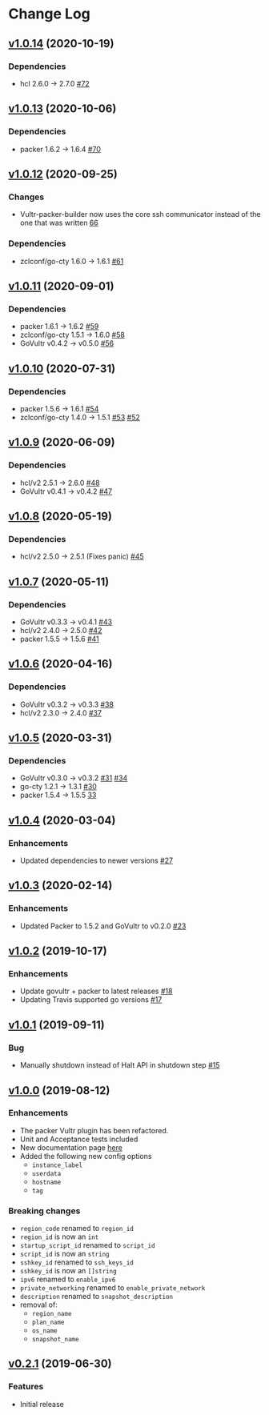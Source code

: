 # Change Log

## [v1.0.14](https://github.com/vultr/packer-builder-vultr/compare/v1.0.13..v1.0.14) (2020-10-19)
### Dependencies
- hcl 2.6.0 -> 2.7.0 [#72](https://github.com/vultr/packer-builder-vultr/pull/72)

## [v1.0.13](https://github.com/vultr/packer-builder-vultr/compare/v1.0.12..v1.0.13) (2020-10-06)
### Dependencies
- packer 1.6.2 -> 1.6.4 [#70](https://github.com/vultr/packer-builder-vultr/pull/70)

## [v1.0.12](https://github.com/vultr/packer-builder-vultr/compare/v1.0.11..v1.0.12) (2020-09-25)
### Changes
- Vultr-packer-builder now uses the core ssh communicator instead of the one that was written [66](https://github.com/vultr/packer-builder-vultr/pull/66)

### Dependencies
- zclconf/go-cty 1.6.0 -> 1.6.1 [#61](https://github.com/vultr/packer-builder-vultr/pull/61)

## [v1.0.11](https://github.com/vultr/packer-builder-vultr/compare/v1.0.10..v1.0.11) (2020-09-01)
### Dependencies
- packer 1.6.1 -> 1.6.2 [#59](https://github.com/vultr/packer-builder-vultr/pull/59)
- zclconf/go-cty 1.5.1 -> 1.6.0 [#58](https://github.com/vultr/packer-builder-vultr/pull/58)
- GoVultr v0.4.2 -> v0.5.0 [#56](https://github.com/vultr/packer-builder-vultr/pull/56)

## [v1.0.10](https://github.com/vultr/packer-builder-vultr/compare/v1.0.9..v1.0.10) (2020-07-31)
### Dependencies 
- packer 1.5.6 -> 1.6.1 [#54](https://github.com/vultr/packer-builder-vultr/pull/54)
- zclconf/go-cty 1.4.0 -> 1.5.1 [#53](https://github.com/vultr/packer-builder-vultr/pull/53) [#52](https://github.com/vultr/packer-builder-vultr/pull/52)


## [v1.0.9](https://github.com/vultr/packer-builder-vultr/compare/v1.0.8..v1.0.9) (2020-06-09)
### Dependencies 
- hcl/v2 2.5.1 -> 2.6.0 [#48](https://github.com/vultr/packer-builder-vultr/pull/48)
- GoVultr v0.4.1 -> v0.4.2 [#47](https://github.com/vultr/packer-builder-vultr/pull/47)

## [v1.0.8](https://github.com/vultr/packer-builder-vultr/compare/v1.0.7..v1.0.8) (2020-05-19)
### Dependencies 
- hcl/v2 2.5.0 -> 2.5.1 (Fixes panic) [#45](https://github.com/vultr/packer-builder-vultr/pull/45)

## [v1.0.7](https://github.com/vultr/packer-builder-vultr/compare/v1.0.6..v1.0.7) (2020-05-11)
### Dependencies 
- GoVultr v0.3.3 -> v0.4.1 [#43](https://github.com/vultr/packer-builder-vultr/pull/43)
- hcl/v2 2.4.0 -> 2.5.0 [#42](https://github.com/vultr/packer-builder-vultr/pull/42)
- packer 1.5.5 -> 1.5.6 [#41](https://github.com/vultr/packer-builder-vultr/pull/41)

## [v1.0.6](https://github.com/vultr/packer-builder-vultr/compare/v1.0.5..v1.0.6) (2020-04-16)
### Dependencies 
- GoVultr v0.3.2 -> v0.3.3 [#38](https://github.com/vultr/packer-builder-vultr/pull/38)
- hcl/v2 2.3.0 -> 2.4.0 [#37](https://github.com/vultr/packer-builder-vultr/pull/37)

## [v1.0.5](https://github.com/vultr/packer-builder-vultr/compare/v1.0.4..v1.0.5) (2020-03-31)
### Dependencies 
- GoVultr v0.3.0 -> v0.3.2 [#31](https://github.com/vultr/packer-builder-vultr/pull/31) [#34](https://github.com/vultr/packer-builder-vultr/pull/34)
- go-cty 1.2.1 -> 1.3.1 [#30](https://github.com/vultr/packer-builder-vultr/pull/30)
- packer 1.5.4 -> 1.5.5 [33](https://github.com/vultr/packer-builder-vultr/pull/33)

## [v1.0.4](https://github.com/vultr/packer-builder-vultr/compare/v1.0.3..v1.0.4) (2020-03-04)
### Enhancements
- Updated dependencies to newer versions [#27](https://github.com/vultr/packer-builder-vultr/pull/27)

## [v1.0.3](https://github.com/vultr/packer-builder-vultr/compare/v1.0.2..v1.0.3) (2020-02-14)
### Enhancements
- Updated Packer to 1.5.2 and GoVultr to v0.2.0 [#23](https://github.com/vultr/packer-builder-vultr/pull/23)

## [v1.0.2](https://github.com/vultr/packer-builder-vultr/compare/v1.0.1..v1.0.2) (2019-10-17)
### Enhancements
- Update govultr + packer to latest releases [#18](https://github.com/vultr/packer-builder-vultr/pull/18)
- Updating Travis supported go versions [#17](https://github.com/vultr/packer-builder-vultr/pull/17)

## [v1.0.1](https://github.com/vultr/packer-builder-vultr/compare/v1.0.0..v1.0.1) (2019-09-11)
### Bug
- Manually shutdown instead of Halt API in shutdown step [#15](https://github.com/vultr/packer-builder-vultr/pull/15)

## [v1.0.0](https://github.com/vultr/packer-builder-vultr/compare/v0.2.1..v1.0.0) (2019-08-12)
### Enhancements
- The packer Vultr plugin has been refactored.
- Unit and Acceptance tests included 
- New documentation page [here](https://github.com/vultr/packer-builder-vultr/blob/master/website/source/docs/builders/vultr.html.md)
- Added the following new config options
  - `instance_label`
  - `userdata`
  - `hostname`
  - `tag`
 
### Breaking changes
- `region_code` renamed to `region_id`
- `region_id` is now an `int`
- `startup_script_id` renamed to `script_id`
- `script_id` is now an `string`
- `sshkey_id` renamed to `ssh_keys_id`
- `sshkey_id` is now an `[]string`
- `ipv6` renamed to `enable_ipv6`
- `private_networking` renamed to `enable_private_network`
- `description` renamed to `snapshot_description`
- removal of: 
  - `region_name`
  - `plan_name`
  - `os_name`
  - `snapshot_name`
  
## [v0.2.1](https://github.com/vultr/packer-builder-vultr/releases/tag/v0.2.1) (2019-06-30)
### Features
- Initial release
